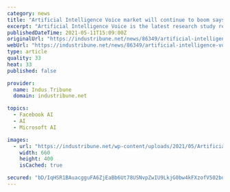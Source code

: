 ```yaml
---
category: news
title: "Artificial Intelligence Voice market will continue to boom says analyst – Google, Apple, Microsoft, Nuance, Facebook"
excerpt: "Artificial Intelligence Voice is the latest research study released by Ample Market Research to assess the market, highlight opportunities, analyze the risk side, and leverage strategic and tactical support for decision-making."
publishedDateTime: 2021-05-11T15:09:00Z
originalUrl: "https://industribune.net/news/86349/artificial-intelligence-voice-market-will-continue-to-boom-says-analyst-google-apple-microsoft-nuance-facebook/"
webUrl: "https://industribune.net/news/86349/artificial-intelligence-voice-market-will-continue-to-boom-says-analyst-google-apple-microsoft-nuance-facebook/"
type: article
quality: 33
heat: 33
published: false

provider:
  name: Indus Tribune
  domain: industribune.net

topics:
  - Facebook AI
  - AI
  - Microsoft AI

images:
  - url: "https://industribune.net/wp-content/uploads/2021/05/Artificial-Intelligence-Voice-market.png"
    width: 660
    height: 400
    isCached: true

secured: "bD/IqHSR1BAuacgguFA6ZjEaBb6Ut78USNvpZwIU9LkjG0bw4kFXzofV502bd+pOTmT9rjtbCAcWKsBOUMTpKxtyb+Z40RYOPes14ISQJd5VdoKmQgSpKeIJXrPLlT5jzalMvoLnyH59kTFdTDGAtgt7KTNMS3KTV3g4krD3pfTFO3aTZhdGKkaeY9tXUVlT8c3qjQkAa8U55YFytSr/Lcxw8ohlY8LsVxDbs/rkqLieG9lk8u556yo1s3sW9VfuyxnttEFHQbvSLbmqU/UhQ0Sm/p+e4iwNoO+iUkcM/Oh9llgkM3hi6F7Huy1N4bwtHRK84P9ZFT1K+LCMhehYwujBdkJG5BaLtno77FI/OI4=;q2LIAtDlkM7VsVKiin0S3w=="
---
```


